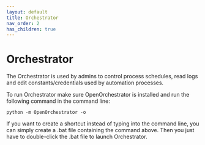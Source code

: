 ```yaml
---
layout: default
title: Orchestrator
nav_order: 2
has_children: true
---
```


# Orchestrator

The Orchestrator is used by admins to control process schedules,
read logs and edit constants/credentials used by automation processes.

To run Orchestrator make sure OpenOrchestrator is installed and run the following command
in the command line:

```
python -m OpenOrchestrator -o
```

If you want to create a shortcut instead of typing into the command line, you can simply create a .bat
file containing the command above. Then you just have to double-click the .bat file to launch Orchestrator.
